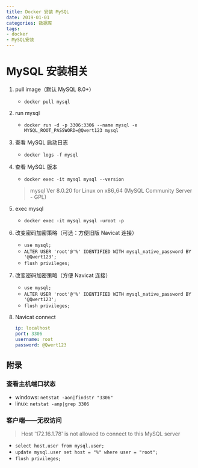 ```yaml
---
title: Docker 安装 MySQL
date: 2019-01-01
categories: 数据库
tags:
- docker
- MySQL安装
---
```



# MySQL 安装相关

1. pull image（默认 MySQL 8.0+）
    - `docker pull mysql`

2. run mysql
    - `docker run -d -p 3306:3306 --name mysql -e MYSQL_ROOT_PASSWORD=@Qwert123 mysql`

3. 查看 MySQL 启动日志
    - `docker logs -f mysql`

4. 查看 MySQL 版本
    - `docker exec -it mysql mysql --version`
    > mysql  Ver 8.0.20 for Linux on x86_64 (MySQL Community Server - GPL)

5. exec mysql
    - `docker exec -it mysql mysql -uroot -p`

6. 改变密码加密策略（可选：方便旧版 Navicat 连接）
    - `use mysql;`
    - `ALTER USER 'root'@'%' IDENTIFIED WITH mysql_native_password BY '@Qwert123';`
    - `flush privileges;`

7. 改变密码加密策略（方便 Navicat 连接）
    - `use mysql;`
    - `ALTER USER 'root'@'%' IDENTIFIED WITH mysql_native_password BY '@Qwert123';`
    - `flush privileges;`

8. Navicat connect
    ```yaml
    ip: localhost
    port: 3306
    username: root
    password: @Qwert123
    ```

## 附录

### 查看主机端口状态
- windows: `netstat -aon|findstr "3306"`
- linux: `netstat -anp|grep 3306`

### 客户端——无权访问
  > Host '172.16.1.78' is not allowed to connect to this MySQL server
- `select host,user from mysql.user;`
- `update mysql.user set host = "%" where user = "root";`
- `flush privileges;`
